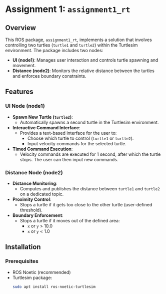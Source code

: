 # Assignment 1: `assignment1_rt`

## Overview
This ROS package, `assignment1_rt`, implements a solution that involves controlling two turtles (`turtle1` and `turtle2`) within the Turtlesim environment. The package includes two nodes:
- **UI (node1)**: Manages user interaction and controls turtle spawning and movement.
- **Distance (node2)**: Monitors the relative distance between the turtles and enforces boundary constraints.

## Features

### UI Node (node1)
- **Spawn New Turtle (`turtle2`)**:
  - Automatically spawns a second turtle in the Turtlesim environment.
- **Interactive Command Interface**:
  - Provides a text-based interface for the user to:
    - Choose which turtle to control (`turtle1` or `turtle2`).
    - Input velocity commands for the selected turtle.
- **Timed Command Execution**:
  - Velocity commands are executed for 1 second, after which the turtle stops. The user can then input new commands.

### Distance Node (node2)
- **Distance Monitoring**:
  - Computes and publishes the distance between `turtle1` and `turtle2` on a dedicated topic.
- **Proximity Control**:
  - Stops a turtle if it gets too close to the other turtle (user-defined threshold).
- **Boundary Enforcement**:
  - Stops a turtle if it moves out of the defined area:
    - `x` or `y` > 10.0
    - `x` or `y` < 1.0

## Installation

### Prerequisites
- ROS Noetic (recommended)
- Turtlesim package:
  ```bash
  sudo apt install ros-noetic-turtlesim
